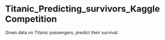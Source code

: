 # Titanic_Predicting_survivors_KaggleCompetition
Given data on Titanic passengers, predict their survival.
